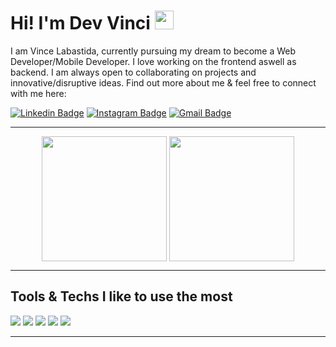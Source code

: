 # Hi! I'm Dev Vinci <img src="https://raw.githubusercontent.com/MartinHeinz/MartinHeinz/master/wave.gif" width="30px">


I am Vince Labastida, currently pursuing my dream to become a Web Developer/Mobile Developer. I love working on the frontend aswell as backend. I am always open to collaborating on projects and innovative/disruptive ideas. Find out more about me & feel free to connect with me here:

[![Linkedin Badge](https://img.shields.io/badge/-VinceAndreiLabastida-blue?style=flat-square&logo=Linkedin&logoColor=white&link=https://www.linkedin.com/in/vince-andrei-labastida-135685213/)](https://www.linkedin.com/in/vince-andrei-labastida-135685213/)
[![Instagram Badge](https://img.shields.io/badge/-@iamthevincicode-dd2a7b?style=flat-square&logo=instagram&logoColor=white&link=https://www.instagram.com/iamthevincicode/)](https://www.instagram.com/iamthevincicode/)
[![Gmail Badge](https://img.shields.io/badge/-iamthevincicode@gmail.com-ea4335?style=flat-square&logo=Gmail&logoColor=white&link=mailto:kanna6501@gmail.com)](mailto:kanna6501@gmail.com)
<hr>
<p align="center">
<img width="48%" height="88%" style="display:inline;height:200px;width:auto;" align="center" src="https://github-readme-stats.vercel.app/api?username=vincebase&show_icons=true&theme=vue-dark&count_private=true" />

<img width="48%" height="100%" style="display:inline;height:200px;width:auto;" align="center" src="https://github-readme-stats.vercel.app/api/top-langs/?username=vincebase&hide=tex,php,python,shell,jupyter%20notebook&theme=vue-dark&custom_title=Technologies%20Used&langs_count=10&layout=compact" />
</p>
<hr>

## Tools & Techs I like to use the most

<p>
    <img src="https://img.shields.io/badge/javascript-%23F7DF1E.svg?&style=for-the-badge&logo=javascript&logoColor=black">
  <img src="https://img.shields.io/badge/MongoDB-darkGreen.svg?color=black&logo=mongoDB&logoColor=green&style=for-the-badge" />
    <img src="https://img.shields.io/badge/Express%20-FF110D.svg?logo=express&logoColor=black&style=for-the-badge" />
      <img src="https://img.shields.io/badge/React%20-black.svg?logo=react&logoColor=black&color=skyblue&style=for-the-badge" />
   <img src="https://img.shields.io/badge/NodeJS%20-green?style=for-the-badge" />
</p>
<hr>

